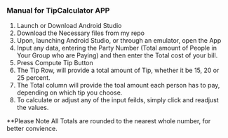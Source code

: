 ### Manual for TipCalculator APP

1) Launch or Download Android Studio
2) Download the Necessary files from my repo
3) Upon, launching Android Studio, or through an emulator, open the App
4) Input any data, entering the Party Number (Total amount of People in Your Group who are Paying) and then enter the Total cost of your bill. 
5) Press Compute Tip Button
6) The Tip Row, will provide a total amount of Tip, whether it be 15, 20 or 25 percent.
7) The Total column will provide the toal amount each person has to pay, depending on which tip you choose.
8) To calculate or adjust any of the input feilds, simply click and readjust the values.

**Please Note All Totals are rounded to the nearest whole number, for better convience.
